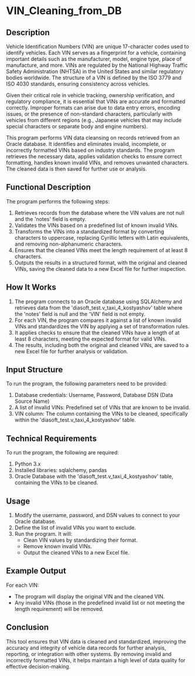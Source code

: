 # VIN_Cleaning_from_DB

## Description
Vehicle Identification Numbers (VIN) are unique 17-character codes used to identify vehicles. Each VIN serves as a fingerprint for a vehicle, containing important details such as the manufacturer, model, engine type, place of manufacture, and more. VINs are regulated by the National Highway Traffic Safety Administration (NHTSA) in the United States and similar regulatory bodies worldwide. The structure of a VIN is defined by the ISO 3779 and ISO 4030 standards, ensuring consistency across vehicles.

Given their critical role in vehicle tracking, ownership verification, and regulatory compliance, it is essential that VINs are accurate and formatted correctly. Improper formats can arise due to data entry errors, encoding issues, or the presence of non-standard characters, particularly with vehicles from different regions (e.g., Japanese vehicles that may include special characters or separate body and engine numbers).

This program performs VIN data cleansing on records retrieved from an Oracle database. It identifies and eliminates invalid, incomplete, or incorrectly formatted VINs based on industry standards. The program retrieves the necessary data, applies validation checks to ensure correct formatting, handles known invalid VINs, and removes unwanted characters. The cleaned data is then saved for further use or analysis.

## Functional Description
The program performs the following steps:
1. Retrieves records from the database where the VIN values are not null and the 'notes' field is empty.
2. Validates the VINs based on a predefined list of known invalid VINs.
3. Transforms the VINs into a standardized format by converting characters to uppercase, replacing Cyrillic letters with Latin equivalents, and removing non-alphanumeric characters.
4. Ensures that the cleaned VINs meet the length requirement of at least 8 characters.
5. Outputs the results in a structured format, with the original and cleaned VINs, saving the cleaned data to a new Excel file for further inspection.

## How It Works
1. The program connects to an Oracle database using SQLAlchemy and retrieves data from the 'diasoft_test.v_taxi_4_kostyashov' table where the 'notes' field is null and the 'VIN' field is not empty.
2. For each VIN, the program compares it against a list of known invalid VINs and standardizes the VIN by applying a set of transformation rules.
3. It applies checks to ensure that the cleaned VINs have a length of at least 8 characters, meeting the expected format for valid VINs.
4. The results, including both the original and cleaned VINs, are saved to a new Excel file for further analysis or validation.

## Input Structure
To run the program, the following parameters need to be provided:
1. Database credentials: Username, Password, Database DSN (Data Source Name)
2. A list of invalid VINs: Predefined set of VINs that are known to be invalid.
3. VIN column: The column containing the VINs to be cleaned, specifically within the 'diasoft_test.v_taxi_4_kostyashov' table.

## Technical Requirements
To run the program, the following are required:
1. Python 3.x
2. Installed libraries: sqlalchemy, pandas
3. Oracle Database with the 'diasoft_test.v_taxi_4_kostyashov' table, containing the VINs to be cleaned.

## Usage
1. Modify the username, password, and DSN values to connect to your Oracle database.
2. Define the list of invalid VINs you want to exclude.
3. Run the program. It will:
    - Clean VIN values by standardizing their format.
    - Remove known invalid VINs.
    - Output the cleaned VINs to a new Excel file.

## Example Output
For each VIN:
- The program will display the original VIN and the cleaned VIN.
- Any invalid VINs (those in the predefined invalid list or not meeting the length requirement) will be removed.

## Conclusion
This tool ensures that VIN data is cleaned and standardized, improving the accuracy and integrity of vehicle data records for further analysis, reporting, or integration with other systems. By removing invalid and incorrectly formatted VINs, it helps maintain a high level of data quality for effective decision-making.
